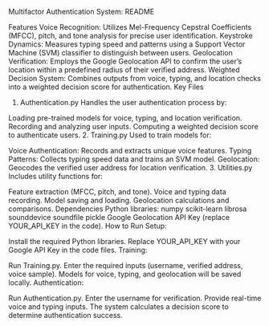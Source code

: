 Multifactor Authentication System: README

Features
Voice Recognition: Utilizes Mel-Frequency Cepstral Coefficients (MFCC), pitch, and tone analysis for precise user identification.
Keystroke Dynamics: Measures typing speed and patterns using a Support Vector Machine (SVM) classifier to distinguish between users.
Geolocation Verification: Employs the Google Geolocation API to confirm the user’s location within a predefined radius of their verified address.
Weighted Decision System: Combines outputs from voice, typing, and location checks into a weighted decision score for authentication.
Key Files
1. Authentication.py
Handles the user authentication process by:

Loading pre-trained models for voice, typing, and location verification.
Recording and analyzing user inputs.
Computing a weighted decision score to authenticate users.
2. Training.py
Used to train models for:

Voice Authentication: Records and extracts unique voice features.
Typing Patterns: Collects typing speed data and trains an SVM model.
Geolocation: Geocodes the verified user address for location verification.
3. Utilities.py
Includes utility functions for:

Feature extraction (MFCC, pitch, and tone).
Voice and typing data recording.
Model saving and loading.
Geolocation calculations and comparisons.
Dependencies
Python libraries:
numpy
scikit-learn
librosa
sounddevice
soundfile
pickle
Google Geolocation API Key (replace YOUR_API_KEY in the code).
How to Run
Setup:

Install the required Python libraries.
Replace YOUR_API_KEY with your Google API Key in the code files.
Training:

Run Training.py.
Enter the required inputs (username, verified address, voice sample).
Models for voice, typing, and geolocation will be saved locally.
Authentication:

Run Authentication.py.
Enter the username for verification.
Provide real-time voice and typing inputs.
The system calculates a decision score to determine authentication success.
